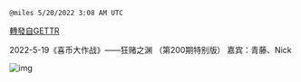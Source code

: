
`@miles 5/20/2022 3:08 AM UTC`

[轉發自GETTR](https://gettr.com/post/p1aisgu2d4b)

2022-5-19《喜币大作战》——狂赌之渊 （第200期特别版） 嘉宾：青藤、Nick

![img](https://media.gettr.com/group50/origin/2022/05/20/03/c999ae88-aef2-e553-4ae9-9359bc771a59/6383d6c383a688bc0ce747d8282e44b3.jpeg)
